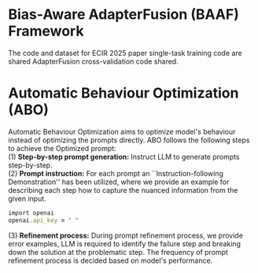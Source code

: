 # Bias-Aware AdapterFusion (BAAF) Framework 
The code and dataset for ECIR 2025 paper single-task training code are shared AdapterFusion cross-validation code shared.

# Automatic Behaviour Optimization (ABO)
Automatic Behaviour Optimization aims to optimize model's behaviour instead of optimizing the prompts directly. ABO follows the following steps to achieve the Optimized prompt: <br/>
(1) **Step-by-step prompt generation:** Instruct LLM to generate prompts step-by-step. <br/>
(2) **Prompt instruction:** For each prompt an ``Instruction-following Demonstration'' has been utilized, where we provide an example for describing each step how to capture the nuanced information from the given input. <br/>
```ruby
import openai
openai.api_key = " "
```
(3) **Refinement process:** During prompt refinement process, we provide error examples, LLM is required to identify the failure step and breaking down the solution at the problematic step. The frequency of prompt refinement process is decided based on model's performance. <br/>
